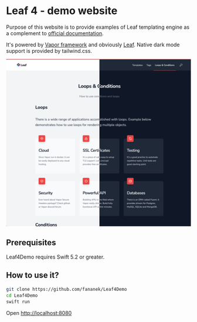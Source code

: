 # Leaf 4 - demo website

Purpose of this website is to provide examples of Leaf templating engine as a complement to [official documentation](https://docs.vapor.codes/4.0/leaf/getting-started).

It's powered by [Vapor framework](https://vapor.codes) and obviously [Leaf](https://github.com/vapor/leaf). Native dark mode support is provided by tailwind.css.

![Leaf4Demo screenshot](Leaf4Demo_screenshot.png)

## Prerequisites

Leaf4Demo requires Swift 5.2 or greater.

## How to use it?

```bash
git clone https://github.com/fananek/Leaf4Demo
cd Leaf4Demo
swift run
```

Open [http://localhost:8080](http://localhost:8080)